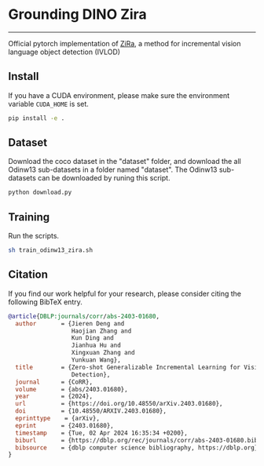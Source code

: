 # Grounding DINO Zira
---
Official pytorch implementation of [ZiRa](https://arxiv.org/abs/2403.01680), a method for incremental vision language object detection (IVLOD)

## Install 
If you have a CUDA environment, please make sure the environment variable `CUDA_HOME` is set.

```bash
pip install -e .
```

## Dataset
Download the coco dataset in the "dataset" folder, and download the all Odinw13 sub-datasets in a folder named "dataset". The Odinw13 sub-datasets can be downloaded by runing this script.

```bash
python download.py
```

## Training
Run the scripts.

```bash
sh train_odinw13_zira.sh
```

## Citation

If you find our work helpful for your research, please consider citing the following BibTeX entry.   

```bibtex
@article{DBLP:journals/corr/abs-2403-01680,
  author       = {Jieren Deng and
                  Haojian Zhang and
                  Kun Ding and
                  Jianhua Hu and
                  Xingxuan Zhang and
                  Yunkuan Wang},
  title        = {Zero-shot Generalizable Incremental Learning for Vision-Language Object
                  Detection},
  journal      = {CoRR},
  volume       = {abs/2403.01680},
  year         = {2024},
  url          = {https://doi.org/10.48550/arXiv.2403.01680},
  doi          = {10.48550/ARXIV.2403.01680},
  eprinttype    = {arXiv},
  eprint       = {2403.01680},
  timestamp    = {Tue, 02 Apr 2024 16:35:34 +0200},
  biburl       = {https://dblp.org/rec/journals/corr/abs-2403-01680.bib},
  bibsource    = {dblp computer science bibliography, https://dblp.org}
}
```




